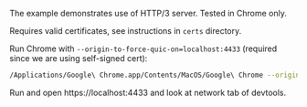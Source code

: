 The example demonstrates use of HTTP/3 server. Tested in Chrome only.

Requires valid certificates, see instructions in `certs` directory.

Run Chrome with `--origin-to-force-quic-on=localhost:4433` (required since we are using self-signed cert):

```bash
/Applications/Google\ Chrome.app/Contents/MacOS/Google\ Chrome --origin-to-force-quic-on=localhost:4433
```

Run and open https://localhost:4433 and look at network tab of devtools.
